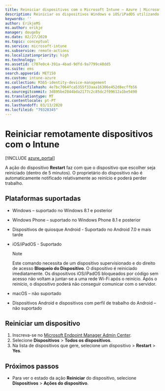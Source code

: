```yaml
---
title: Reiniciar dispositivos com o Microsoft Intune – Azure | Microsoft Docs
description: Reiniciar os dispositivos Windows e iOS/iPadOS utilizando o Microsoft Intune no portal Azure utilizando a ação remota Restart.
keywords: ''
author: ErikjeMS
ms.author: erikje
manager: dougeby
ms.date: 02/27/2020
ms.topic: conceptual
ms.service: microsoft-intune
ms.subservice: remote-actions
ms.localizationpriority: high
ms.technology: ''
ms.assetid: c707e0c4-391a-4bad-9dfd-9a7799c48dd5
ms.suite: ems
search.appverid: MET150
ms.custom: intune-azure
ms.collection: M365-identity-device-management
ms.openlocfilehash: 4e7bc7064fca5355f33aaa16306e452d8ecffb56
ms.sourcegitcommit: 3d895be2844bda2177c2c85dc2f09612a1be5490
ms.translationtype: MT
ms.contentlocale: pt-PT
ms.lasthandoff: 03/13/2020
ms.locfileid: "79328345"
---
```

# <a name="remotely-restart-devices-with-intune"></a>Reiniciar remotamente dispositivos com o Intune


[!INCLUDE [azure_portal](../includes/azure_portal.md)]

A ação do dispositivo **Restart** faz com que o dispositivo que escolher seja reiniciado (dentro de 5 minutos). O proprietário do dispositivo não é automaticamente notificado relativamente ao reinício e poderá perder trabalho.

## <a name="supported-platforms"></a>Plataformas suportadas

- Windows – suportado no Windows 8.1 e posterior
- Windows Phone – suportado no Windows Phone 8.1 e posterior
- Dispositivos de quiosque Android - Suportado no Android 7.0 e mais tarde
- iOS/iPadOS - Suportado

    > [!Note]  
    > Este comando necessita de um dispositivo supervisionado e do direito de acesso **Bloqueio do Dispositivo**. O dispositivo é reiniciado imediatamente. Os dispositivos iOS/iPadOS bloqueados por código sem acesso não voltam a juntar-se a uma rede Wi-Fi após o reinício. Após o reinício, o dispositivo poderá não conseguir comunicar com o servidor.
- macOS – não suportado
- Dispositivos Android e dispositivos com perfil de trabalho do Android – não suportado

## <a name="restart-a-device"></a>Reiniciar um dispositivo

1. Inscreva-se no [Microsoft Endpoint Manager Admin Center](https://go.microsoft.com/fwlink/?linkid=2109431).
3. Selecione **Dispositivos** > **Todos os dispositivos**.
4. Na lista de dispositivos que gere, selecione um dispositivo > **Restart** > **Yes**.

## <a name="next-steps"></a>Próximos passos

- Para ver o estado da ação **Reiniciar** do dispositivo, selecione **Dispositivos** > **Ações do dispositivo**.
